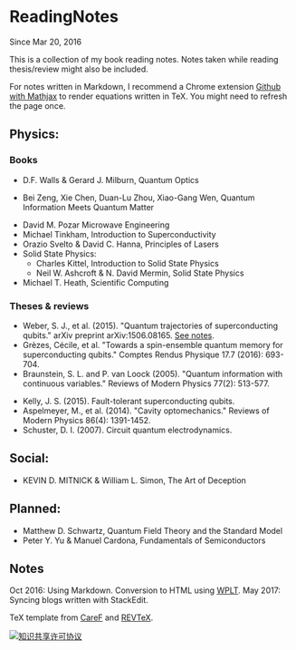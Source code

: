
# ReadingNotes
Since Mar 20, 2016

This is a collection of my book reading notes. Notes taken while reading thesis/review might also be included.

For notes written in Markdown, I recommend a Chrome extension [Github with Mathjax](https://chrome.google.com/webstore/detail/github-with-mathjax/ioemnmodlmafdkllaclgeombjnmnbima/related) to render equations written in TeX. You might need to refresh the page once.

Physics:
------------
### Books

* D.F. Walls & Gerard J. Milburn, Quantum Optics
- Bei Zeng, Xie Chen, Duan-Lu Zhou, Xiao-Gang Wen, Quantum Information Meets Quantum Matter
* David M. Pozar Microwave Engineering
* Michael Tinkham, Introduction to Superconductivity
* Orazio Svelto & David C. Hanna, Principles of Lasers
* Solid State Physics:
  * Charles Kittel, Introduction to Solid State Physics
  * Neil W. Ashcroft & N. David Mermin, Solid State Physics
* Michael T. Heath, Scientific Computing

### Theses & reviews
- Weber, S. J., et al. (2015). "Quantum trajectories of superconducting qubits." arXiv preprint arXiv:1506.08165. [See notes](https://github.com/jwt625/ReadingNotes/blob/master/Physics/QuantumTrajSuperCondQubit/QuantumTrajectoriesofaSuperconductingQubit.md).
- Grèzes, Cécile, et al. "Towards a spin-ensemble quantum memory for superconducting qubits." Comptes Rendus Physique 17.7 (2016): 693-704.
- Braunstein, S. L. and P. van Loock (2005). "Quantum information with continuous variables." Reviews of Modern Physics 77(2): 513-577.
* Kelly, J. S. (2015). Fault-tolerant superconducting qubits.
* Aspelmeyer, M., et al. (2014). "Cavity optomechanics." Reviews of Modern Physics 86(4): 1391-1452.
* Schuster, D. I. (2007). Circuit quantum electrodynamics.


Social:
-------
- KEVIN D. MITNICK & William L. Simon, The Art of Deception

Planned:
--------

* Matthew D. Schwartz, Quantum Field Theory and the Standard Model
* Peter Y. Yu & Manuel Cardona, Fundamentals of Semiconductors

## Notes

Oct 2016: Using Markdown. Conversion to HTML using [WPLT](https://github.com/jwt625/WPLT).
May 2017: Syncing blogs written with StackEdit.

TeX template from [CareF](https://github.com/CareF) and [REVTeX](https://journals.aps.org/revtex).

<a rel="license" href="http://creativecommons.org/licenses/by-nc-sa/4.0/"><img alt="知识共享许可协议" style="border-width:0" src="https://i.creativecommons.org/l/by-nc-sa/4.0/88x31.png" /></a><br />

